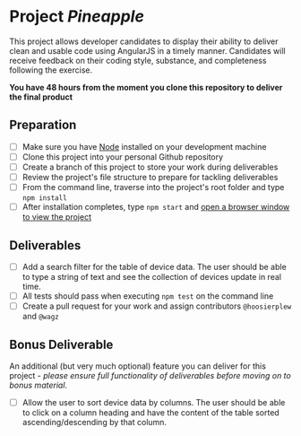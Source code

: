 # Project _Pineapple_

This project allows developer candidates to display their ability to deliver clean
and usable code using AngularJS in a timely manner. Candidates will receive feedback on their coding
style, substance, and completeness following the exercise.

**You have 48 hours from the moment you clone this repository to deliver the final product**

## Preparation

- [ ] Make sure you have [Node](https://nodejs.org/en/download/package-manager/) installed on your
development machine
- [ ] Clone this project into your personal Github repository
- [ ] Create a branch of this project to store your work during deliverables
- [ ] Review the project's file structure to prepare for tackling deliverables
- [ ] From the command line, traverse into the project's root folder and type `npm install`
- [ ] After installation completes, type `npm start` and [open a browser window to view the
project](http://127.0.0.1:8080/)

## Deliverables

- [ ] Add a search filter for the table of device data. The user should be able to type a string of
text and see the collection of devices update in real time.
- [ ] All tests should pass when executing `npm test` on the command line
- [ ] Create a pull request for your work and assign contributors `@hoosierplew` and `@wagz`

## Bonus Deliverable

An additional (but very much optional) feature you can deliver for this project - _please ensure
full functionality of deliverables before moving on to bonus material_.

- [ ] Allow the user to sort device data by columns. The user should be able to click on a column
heading and have the content of the table sorted ascending/descending by that column.
